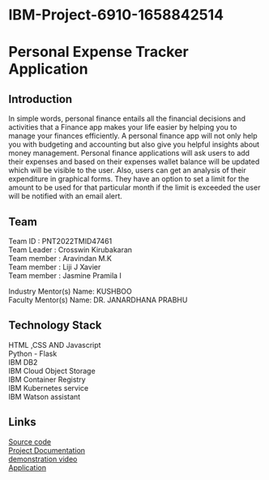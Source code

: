 # IBM-Project-6910-1658842514
# Personal Expense Tracker Application
## Introduction
In simple words, personal finance entails all the financial decisions and activities that a Finance app makes your life easier by helping you to manage your finances efficiently. A personal finance app will not only help you with budgeting and accounting but also give you helpful insights about money management. Personal finance applications will ask users to add their expenses and based on their expenses wallet balance will be updated which will be visible to the user. Also, users can get an analysis of their expenditure in graphical forms. They have an option to set a limit for the amount to be used for that particular month if the limit is exceeded the user will be notified with an email alert.

## Team
Team ID : PNT2022TMID47461  
Team Leader : Crosswin Kirubakaran  
Team member : Aravindan M.K  
Team member : Liji J Xavier  
Team member : Jasmine Pramila I    
  
Industry Mentor(s) Name: KUSHBOO  
Faculty Mentor(s) Name: DR. JANARDHANA PRABHU  
  
## Technology Stack
HTML ,CSS AND Javascript  
Python - Flask  
IBM DB2  
IBM Cloud Object Storage  
IBM Container Registry   
IBM Kubernetes service  
IBM Watson assistant  

## Links
[Source code](https://github.com/IBM-EPBL/IBM-Project-6910-1658842514/tree/main/Project%20deliverables/Source%20code)  
[Project Documentation](https://github.com/IBM-EPBL/IBM-Project-6910-1658842514/blob/main/Project%20deliverables/Project%20Documentation.pdf)  
[demonstration video](https://github.com/IBM-EPBL/IBM-Project-6910-1658842514/blob/main/Project%20deliverables/Demonstration%20video%20PET%20.mp4)  
[Application](http://169.51.204.54:30684/)  
